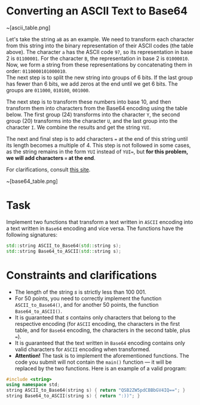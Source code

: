 # Converting an ASCII Text to Base64

~[ascii_table.png]

Let's take the string `aB` as an example. We need to transform each character from this string into the binary representation of their ASCII codes (the table above). The character `a` has the ASCII code `97`, so its representation in base 2 is `01100001`. For the character `B`, the representation in base 2 is `01000010`. Now, we form a string from these representations by concatenating them in order: `0110000101000010`.
\
The next step is to split the new string into groups of 6 bits. If the last group has fewer than 6 bits, we add zeros at the end until we get 6 bits. The groups are `011000`, `010100`, `001000`.

The next step is to transform these numbers into base 10, and then transform them into characters from the Base64 encoding using the table below. The first group ($24$) transforms into the character `Y`, the second group ($20$) transforms into the character `U`, and the last group into the character `I`. We combine the results and get the string `YUI`.

The next and final step is to add characters `=` at the end of this string until its length becomes a multiple of $4$. This step is not followed in some cases, as the string remains in the form `YUI` instead of `YUI=`, but **for this problem, we will add characters `=` at the end**.

For clarifications, consult [this site](https://base64.guru/learn/base64-algorithm/encode).

~[base64_table.png]

# Task
Implement two functions that transform a text written in `ASCII` encoding into a text written in `Base64` encoding and vice versa.
The functions have the following signatures:
```cpp
std::string ASCII_to_Base64(std::string s);
std::string Base64_to_ASCII(std::string s);
```

# Constraints and clarifications
* The length of the string $s$ is strictly less than $100\ 001$.
* For 50 points, you need to correctly implement the function `ASCII_to_Base64()`, and for another 50 points, the function `Base64_to_ASCII()`.
* It is guaranteed that $s$ contains only characters that belong to the respective encoding (for `ASCII` encoding, the characters in the first table, and for `Base64` encoding, the characters in the second table, plus `=`).
* It is guaranteed that the text written in `Base64` encoding contains only valid characters for `ASCII` encoding when transformed.
* **Attention!** The task is to implement the aforementioned functions. The code you submit will not contain the `main()` function — it will be replaced by the two functions. Here is an example of a valid program:
```cpp
#include <string>
using namespace std;
string ASCII_to_Base64(string s) { return "QSB2ZW5pdCBBbGV4IQ=="; }
string Base64_to_ASCII(string s) { return ":))"; }
